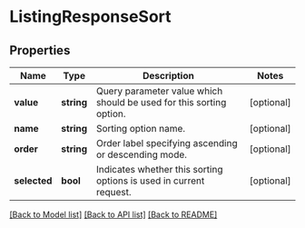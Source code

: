 # ListingResponseSort

## Properties
Name | Type | Description | Notes
------------ | ------------- | ------------- | -------------
**value** | **string** | Query parameter value which should be used for this sorting option. | [optional] 
**name** | **string** | Sorting option name. | [optional] 
**order** | **string** | Order label specifying ascending or descending mode. | [optional] 
**selected** | **bool** | Indicates whether this sorting options is used in current request. | [optional] 

[[Back to Model list]](../README.md#documentation-for-models) [[Back to API list]](../README.md#documentation-for-api-endpoints) [[Back to README]](../README.md)


